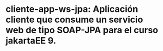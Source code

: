 # cliente-app-ws-jpa: Aplicación cliente que consume un servicio web de tipo SOAP-JPA para el curso jakartaEE 9.
